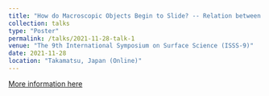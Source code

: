 ```yaml
---
title: "How do Macroscopic Objects Begin to Slide? -- Relation between Precursor Slip and Friction Coefficient --"
collection: talks
type: "Poster"
permalink: /talks/2021-11-28-talk-1
venue: "The 9th International Symposium on Surface Science (ISSS-9)"
date: 2021-11-28
location: "Takamatsu, Japan (Online)"
---
```


[More information here](https://www.jvss.jp/isss9/)

